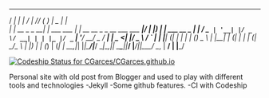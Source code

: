    _____           _              _____                 __      _   ____  _             
  / ____|         | |            / ____|               /_/     ( ) |  _ \| |            
 | |     __ _ _ __| | ___  ___  | |  __  __ _ _ __ ___ ___  ___|/  | |_) | | ___   __ _ 
 | |    / _` | '__| |/ _ \/ __| | | |_ |/ _` | '__/ __/ _ \/ __|   |  _ <| |/ _ \ / _` |
 | |___| (_| | |  | | (_) \__ \ | |__| | (_| | | | (_|  __/\__ \   | |_) | | (_) | (_| |
  \_____\__,_|_|  |_|\___/|___/  \_____|\__,_|_|  \___\___||___/   |____/|_|\___/ \__, |
                                                                                   __/ |
                                                                                  |___/ 

[ ![Codeship Status for CGarces/CGarces.github.io](https://codeship.com/projects/e84a5950-a588-0133-95d8-7ac2b0a34bb8/status?branch=master)](https://codeship.com/projects/129605)

Personal site with old post from Blogger and used to play with different tools and technologies
-Jekyll 
-Some github features.
-CI with Codeship
